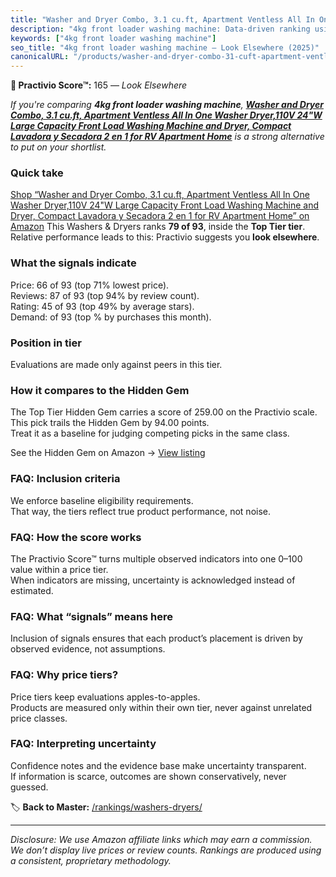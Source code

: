```yaml
---
title: "Washer and Dryer Combo, 3.1 cu.ft, Apartment Ventless All In One Washer Dryer,110V 24\"W Large Capacity Front Load Washing Machine and Dryer, Compact Lavadora y Secadora 2 en 1 for RV Apartment Home"
description: "4kg front loader washing machine: Data-driven ranking using the Practivio Score™. Positioned by quality, value, demand, findability, momentum."
keywords: ["4kg front loader washing machine"]
seo_title: "4kg front loader washing machine — Look Elsewhere (2025)"
canonicalURL: "/products/washer-and-dryer-combo-31-cuft-apartment-ventless-all-in-one-washer-dryer110v-24w-large-capacity-front-load-washing-machine-and-dryer-compact-lavadora-y-secadora-2-en-1-for-rv-apartment-home-B0DX1GTSSB/"
---
```


**🚫 Practivio Score™:** 165 — _Look Elsewhere_


*If you're comparing **4kg front loader washing machine**, **[Washer and Dryer Combo, 3.1 cu.ft, Apartment Ventless All In One Washer Dryer,110V 24"W Large Capacity Front Load Washing Machine and Dryer, Compact Lavadora y Secadora 2 en 1 for RV Apartment Home](https://www.amazon.com/dp/B0DX1GTSSB?tag=practivio-20)** is a strong alternative to put on your shortlist.*
### Quick take
[Shop “Washer and Dryer Combo, 3.1 cu.ft, Apartment Ventless All In One Washer Dryer,110V 24"W Large Capacity Front Load Washing Machine and Dryer, Compact Lavadora y Secadora 2 en 1 for RV Apartment Home” on Amazon](https://www.amazon.com/dp/B0DX1GTSSB?tag=practivio-20)
This Washers & Dryers ranks **79 of 93**, inside the **Top Tier tier**.  
Relative performance leads to this: Practivio suggests you **look elsewhere**.

### What the signals indicate
Price: 66 of 93 (top 71% lowest price).  
Reviews: 87 of 93 (top 94% by review count).  
Rating: 45 of 93 (top 49% by average stars).  
Demand:  of 93 (top % by purchases this month).

### Position in tier
Evaluations are made only against peers in this tier.

### How it compares to the Hidden Gem
The Top Tier Hidden Gem carries a score of 259.00 on the Practivio scale.  
This pick trails the Hidden Gem by 94.00 points.  
Treat it as a baseline for judging competing picks in the same class.  

See the Hidden Gem on Amazon → [View listing](https://www.amazon.com/dp/B0C72WLSJ1?tag=practivio-20)

### FAQ: Inclusion criteria
We enforce baseline eligibility requirements.  
That way, the tiers reflect true product performance, not noise.

### FAQ: How the score works
The Practivio Score™ turns multiple observed indicators into one 0–100 value within a price tier.  
When indicators are missing, uncertainty is acknowledged instead of estimated.

### FAQ: What “signals” means here
Inclusion of signals ensures that each product’s placement is driven by observed evidence, not assumptions.

### FAQ: Why price tiers?
Price tiers keep evaluations apples-to-apples.  
Products are measured only within their own tier, never against unrelated price classes.

### FAQ: Interpreting uncertainty
Confidence notes and the evidence base make uncertainty transparent.  
If information is scarce, outcomes are shown conservatively, never guessed.


🏷️ **Back to Master:** [/rankings/washers-dryers/](/rankings/washers-dryers/)

---
_Disclosure: We use Amazon affiliate links which may earn a commission. We don’t display live prices or review counts. Rankings are produced using a consistent, proprietary methodology._
